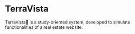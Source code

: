 # TerraVista
TerraVista🏡 is a study-oriented system, developed to simulate functionalities of a real estate website.

